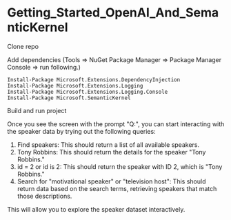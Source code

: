 # Getting_Started_OpenAI_And_SemanticKernel

Clone repo 

Add dependencies  (Tools => NuGet Package Manager => Package Manager Console => run following.)
```
Install-Package Microsoft.Extensions.DependencyInjection
Install-Package Microsoft.Extensions.Logging
Install-Package Microsoft.Extensions.Logging.Console
Install-Package Microsoft.SemanticKernel

```


Build and run project 

Once you see the screen with the prompt "Q:", you can start interacting with the speaker data by trying out the following queries:

1. Find speakers: This should return a list of all available speakers.
2. Tony Robbins: This should return the details for the speaker "Tony Robbins."
3. id = 2 or id is 2: This should return the speaker with ID 2, which is "Tony Robbins."
4. Search for "motivational speaker" or "television host": This should return data based on the search terms, retrieving speakers that match those descriptions.

This will allow you to explore the speaker dataset interactively.









